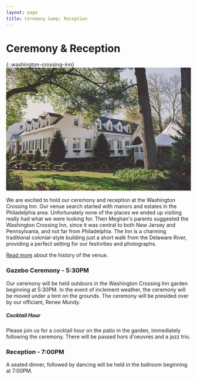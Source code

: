 ```yaml
---
layout: page
title: Ceremony &amp; Reception
---
```


# Ceremony &amp; Reception

{:.washington-crossing-inn}
![Meghan and Tim](/images/washington-crossing-inn.jpg)

We are excited to hold our ceremony and reception at the Washington Crossing Inn.
Our venue search started with manors and estates in the Philadelphia area.
Unfortunately none of the places we ended up visiting really had what we were looking for.
Then Meghan's parents suggested the Washington Crossing Inn, since it was central to both New Jersey and Pennsylvania, and not far from Philadelphia.
The Inn is a charming traditional colonial-style building just a short walk from the Delaware River, providing a perfect setting for our festivities and photographs.

[Read more](http://www.washingtoncrossinginn.com/about) about the history of the venue.

### Gazebo Ceremony - 5:30PM
Our ceremony will be held outdoors in the Washington Crossing Inn garden beginning at 5:30PM.
In the event of inclement weather, the ceremony will be moved under a tent on the grounds.
The ceremony will be presided over by our officiant, Renee Mundy.

##### Cocktail Hour
Please join us for a cocktail hour on the patio in the garden, immediately following the ceremony.
There will be passed hors d'oeuvres and a jazz trio.

### Reception - 7:00PM
A seated dinner, followed by dancing will be held in the ballroom beginning at 7:00PM.
